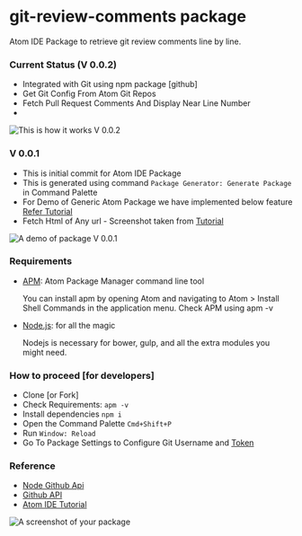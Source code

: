 # git-review-comments package

Atom IDE Package to retrieve git review comments line by line.

### Current Status (V 0.0.2)
*   Integrated with Git using npm package [github]
*   Get Git Config From Atom Git Repos
*   Fetch Pull Request Comments And Display Near Line Number
*
![This is how it works V 0.0.2](https://media.giphy.com/media/3ohzdYVAP8nnmWFDva/giphy.gif)

### V 0.0.1
*   This is initial commit for Atom IDE Package
*   This is generated using command ```Package Generator:
Generate Package``` in Command Palette
*   For Demo of Generic Atom Package we have implemented
below feature [Refer Tutorial](https://github.com/blog/2231-building-your-first-atom-plugin)
*   Fetch Html of Any url - Screenshot taken from [Tutorial](https://github.com/blog/2231-building-your-first-atom-plugin)

 ![A demo of  package V 0.0.1](https://cloud.githubusercontent.com/assets/6755555/17759384/836ea91c-64ab-11e6-8fbe-7d15fb482c6d.gif)


### Requirements
*   [APM](https://atom.io/): Atom Package Manager command  line tool

    You can install apm by opening Atom and navigating to Atom > Install Shell Commands in the application menu.
    Check APM using apm -v

*   [Node.js](http://nodejs.org): for all the magic

    Nodejs is necessary for bower, gulp, and all the extra modules you might need.

### How to proceed [for developers]
*   Clone [or Fork]
*   Check Requirements: ```apm -v```
*   Install dependencies ```npm i```
*   Open the Command Palette ```Cmd+Shift+P```
*   Run ```Window: Reload```
*   Go To Package Settings to Configure Git Username and [Token](https://github.com/settings/tokens/new)

### Reference
* [Node Github Api](https://mikedeboer.github.io/node-github/#api-pullRequests-getReviewComments)
* [Github API](https://developer.github.com/v3/pulls/)
* [Atom IDE Tutorial](https://github.com/blog/2231-building-your-first-atom-plugin)

![A screenshot of your package](https://f.cloud.github.com/assets/69169/2290250/c35d867a-a017-11e3-86be-cd7c5bf3ff9b.gif)
